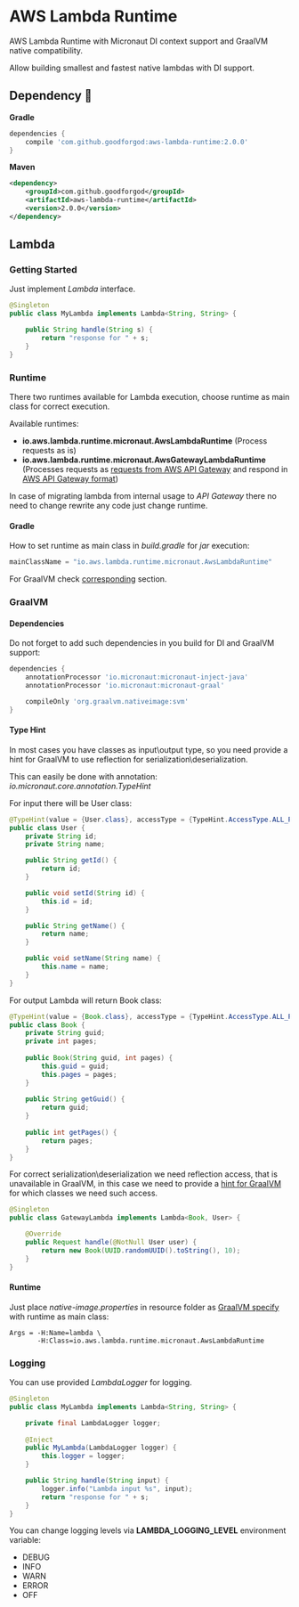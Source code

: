 # AWS Lambda Runtime

AWS Lambda Runtime with Micronaut DI context support and GraalVM native compatibility.

Allow building smallest and fastest native lambdas with DI support.

## Dependency :rocket:

**Gradle**
```groovy
dependencies {
    compile 'com.github.goodforgod:aws-lambda-runtime:2.0.0'
}
```

**Maven**
```xml
<dependency>
    <groupId>com.github.goodforgod</groupId>
    <artifactId>aws-lambda-runtime</artifactId>
    <version>2.0.0</version>
</dependency>
```

## Lambda

### Getting Started

Just implement *Lambda* interface.

```java
@Singleton
public class MyLambda implements Lambda<String, String> {

    public String handle(String s) {
        return "response for " + s;
    }
}
```

### Runtime

There two runtimes available for Lambda execution, choose runtime as main class for correct execution.

Available runtimes:
- **io.aws.lambda.runtime.micronaut.AwsLambdaRuntime** (Process requests as is)
- **io.aws.lambda.runtime.micronaut.AwsGatewayLambdaRuntime** (Processes requests as [requests from AWS API Gateway](https://docs.aws.amazon.com/apigateway/latest/developerguide/http-api-develop-integrations-lambda.html) and respond in [AWS API Gateway format](https://docs.aws.amazon.com/apigateway/latest/developerguide/http-api-develop-integrations-lambda.html))

In case of migrating lambda from internal usage to *API Gateway* there no need to change rewrite any code just change runtime.

#### Gradle

How to set runtime as main class in *build.gradle* for *jar* execution:
```groovy
mainClassName = "io.aws.lambda.runtime.micronaut.AwsLambdaRuntime"
```

For GraalVM check [corresponding](#graalvm) section.

### GraalVM

#### Dependencies

Do not forget to add such dependencies in you build for DI and GraalVM support:

```groovy
dependencies {
    annotationProcessor 'io.micronaut:micronaut-inject-java'
    annotationProcessor 'io.micronaut:micronaut-graal'

    compileOnly 'org.graalvm.nativeimage:svm'
}
```

#### Type Hint

In most cases you have classes as input\output type, so you need provide a hint for GraalVM to use reflection for serialization\deserialization.

This can easily be done with annotation: *io.micronaut.core.annotation.TypeHint*

For input there will be User class:
```java
@TypeHint(value = {User.class}, accessType = {TypeHint.AccessType.ALL_PUBLIC})
public class User {
    private String id;
    private String name;

    public String getId() {
        return id;
    }

    public void setId(String id) {
        this.id = id;
    }

    public String getName() {
        return name;
    }

    public void setName(String name) {
        this.name = name;
    }
}
```

For output Lambda will return Book class:
```java
@TypeHint(value = {Book.class}, accessType = {TypeHint.AccessType.ALL_PUBLIC})
public class Book {
    private String guid;
    private int pages;
    
    public Book(String guid, int pages) {
        this.guid = guid;
        this.pages = pages;
    }
    
    public String getGuid() {
        return guid;
    }
    
    public int getPages() {
        return pages;
    }
}
```

For correct serialization\deserialization we need reflection access, that is unavailable in GraalVM, in this case
we need to provide a [hint for GraalVM](https://www.graalvm.org/reference-manual/native-image/Reflection/) for which classes we need such access.

```java
@Singleton
public class GatewayLambda implements Lambda<Book, User> {

    @Override
    public Request handle(@NotNull User user) {
        return new Book(UUID.randomUUID().toString(), 10);
    }
}
```

#### Runtime

Just place *native-image.properties* in resource folder as [GraalVM specify](https://docs.oracle.com/en/graalvm/enterprise/19/guide/reference/native-image/configuration.html) with runtime as main class:
```text
Args = -H:Name=lambda \
       -H:Class=io.aws.lambda.runtime.micronaut.AwsLambdaRuntime
```

### Logging

You can use provided *LambdaLogger* for logging.

```java
@Singleton
public class MyLambda implements Lambda<String, String> {

    private final LambdaLogger logger;
    
    @Inject
    public MyLambda(LambdaLogger logger) {
        this.logger = logger;
    }

    public String handle(String input) {
        logger.info("Lambda input %s", input);
        return "response for " + s;
    }
}
```

You can change logging levels via **LAMBDA_LOGGING_LEVEL** environment variable:
- DEBUG
- INFO
- WARN
- ERROR
- OFF
